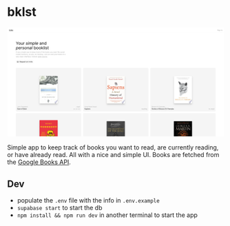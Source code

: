 # bklst

![Cover](./static/cover.png)

Simple app to keep track of books you want to read, are currently reading, or have already read. All with a nice and simple UI. Books are fetched from the [Google Books API](https://developers.google.com/books).

## Dev

- populate the `.env` file with the info in `.env.example`
- `supabase start` to start the db
- `npm install && npm run dev` in another terminal to start the app
